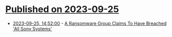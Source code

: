 # [Published on 2023-09-25](index.md)

* [2023-09-25, 14:52:00](https://it.slashdot.org/story/23/09/25/1452233/a-ransomware-group-claims-to-have-breached-all-sony-systems?utm_source=rss1.0mainlinkanon&utm_medium=feed) - [A Ransomware Group Claims To Have Breached 'All Sony Systems'](https://it.slashdot.org/story/23/09/25/1452233/a-ransomware-group-claims-to-have-breached-all-sony-systems?utm_source=rss1.0mainlinkanon&utm_medium=feed)
